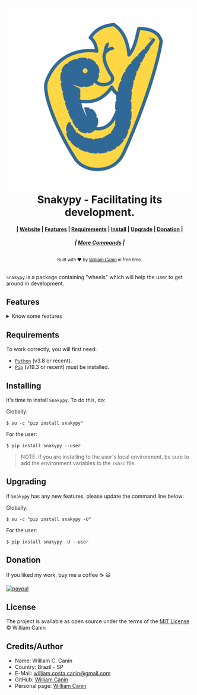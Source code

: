 <h1 align="center">
  <a href="https://github.com/snakypy/snakypy">
    <img alt="snakypy" src="https://raw.githubusercontent.com/snakypy/snakypy-static/master/logotypes/snakypy/png/snakypy.png" width="500">
  </a>
  <br> Snakypy - Facilitating its development. <br>
</h1>

<div align="center">
  <h4>
    | <a href="https://snakypy.github.io">Website</a> |
    <a href="#features">Features</a> |
    <a href="#requirements">Requirements</a> |
    <a href="#installing">Install</a> |
    <a href="#upgrading">Upgrade</a> |
    <a href="#donation">Donation</a> |
  </h4>
  <h5>
    | <a href="#more-commands">More Commands</a> |
  </h5>
</div>

<div align="center">
  <sub>Built with ❤︎ by
  <a href="https://williamcanin.github.io">William Canin</a> in free time.
</div>
<br>

`Snakypy` is a package containing "wheels" which will help the user to get around in development.

## Features

<details>
    <summary>Know some features</summary>

**pick**: A function of the "pick" module. This function creates a selectable menu in a practical and automatic way.

*options*:

- index: Default "index=False". If the position is equal to True, a tuple returns with the index of the element referring to the list.

- answer: Default answer='Answer:'. Response text.

- colorful: Default colorful=False. The name says it, it makes everything colorful.
            NOTE: If you use Windows, you should leave this option colorful=False.

Example:
```shell
>>> from snakypy import pick
>>> title = 'What is your favorite programming language?'
>>> options = ['C', 'C++', 'Java', 'Javascript', 'Python', 'Ruby']
>>> pick(title, options)
```

Output:
```
➜ What is your favorite programming language? (Ctrl+C to Cancel)
[1] C
[2] C++
[3] Java
[4] Javascript
[5] Python
[6] Ruby
➜ Answer: 5
'python'
```
</details>

## Requirements

To work correctly, you will first need:

- [`Python`](https://python.org) (v3.8 or recent).
- [`Pip`](https://pip.pypa.io/en/stable/) (v19.3 or recent) must be installed.

## Installing

It's time to install `Snakypy`. To do this, do:

Globally:

```
$ su -c "pip install snakypy"
```
For the user:

```
$ pip install snakypy --user
```

> NOTE: If you are installing to the user's local environment, be sure to add the environment variables to the `zshrc` file.

## Upgrading

If `Snakypy` has any new features, please update the command line below:

Globally:

```
$ su -c "pip install snakypy -U"
```
For the user:

```
$ pip install snakypy -U --user
```

## Donation

If you liked my work, buy me a coffee :coffee: :smiley:

[![paypal](https://www.paypalobjects.com/en_US/i/btn/btn_donateCC_LG.gif)](https://www.paypal.com/cgi-bin/webscr?cmd=_s-xclick&hosted_button_id=YBK2HEEYG8V5W&source)

## License

The project is available as open source under the terms of the [MIT License](https://github.com/snakypy/snakypy/blob/master/LICENSE) © William Canin

## Credits/Author

* Name: William C. Canin
* Country: Brazil - SP
* E-Mail: william.costa.canin@gmail.com
* GitHub: [William Canin](http://github.com/williamcanin)
* Personal page: [William Canin](http://williamcanin.github.io)
